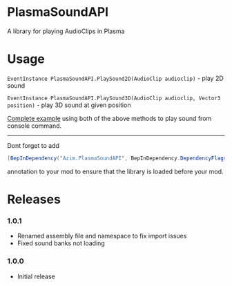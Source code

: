 # PlasmaSoundAPI
A library for playing AudioClips in Plasma

# Usage

`EventInstance PlasmaSoundAPI.PlaySound2D(AudioClip audioclip)` - play 2D sound

`EventInstance PlasmaSoundAPI.PlaySound3D(AudioClip audioclip, Vector3 position)` - play 3D sound at given position

[Complete example](https://gist.github.com/Azim/50a725614c346077fa57488e3aa411b6) using both of the above methods to play sound from console command.

---
Dont forget to add 
```c#
[BepInDependency("Azim.PlasmaSoundAPI", BepInDependency.DependencyFlags.HardDependency)]
``` 
annotation to your mod to ensure that the library is loaded before your mod.

# Releases

### 1.0.1
* Renamed assembly file and namespace to fix import issues
* Fixed sound banks not loading

### 1.0.0
* Initial release